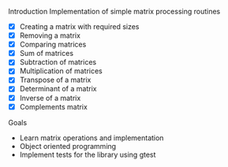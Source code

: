 Introduction
Implementation of simple matrix processing routines

- [X] Creating a matrix with required sizes
- [X] Removing a matrix
- [X] Comparing matrices
- [X] Sum of matrices
- [X] Subtraction of matrices
- [X] Multiplication of matrices
- [X] Transpose of a matrix
- [X] Determinant of a matrix
- [X] Inverse of a matrix
- [X] Complements matrix

Goals
* Learn matrix operations and implementation
* Object oriented programming
* Implement tests for the library using gtest


